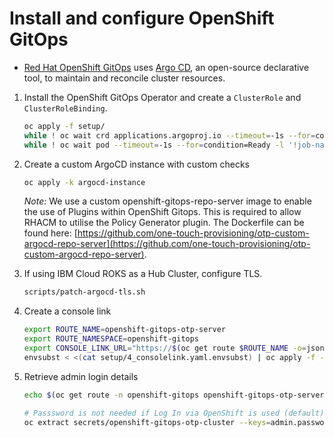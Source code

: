 # Install and configure OpenShift GitOps

- [Red Hat OpenShift GitOps](https://docs.openshift.com/container-platform/4.10/cicd/gitops/understanding-openshift-gitops.html) uses [Argo CD](https://argoproj.github.io/argo-cd/), an open-source declarative tool, to maintain and reconcile cluster resources.

1. Install the OpenShift GitOps Operator and create a `ClusterRole` and `ClusterRoleBinding`.

   ```bash
   oc apply -f setup/
   while ! oc wait crd applications.argoproj.io --timeout=-1s --for=condition=Established  2>/dev/null; do sleep 30; done
   while ! oc wait pod --timeout=-1s --for=condition=Ready -l '!job-name' -n openshift-gitops > /dev/null; do sleep 30; done
   ```

2. Create a custom ArgoCD instance with custom checks

   ```bash
   oc apply -k argocd-instance
   ```

   _Note:_ We use a custom openshift-gitops-repo-server image to enable the use of Plugins within OpenShift Gitops. This is required to allow RHACM to utilise the Policy Generator plugin. The Dockerfile can be found here: [https://github.com/one-touch-provisioning/otp-custom-argocd-repo-server](https://github.com/one-touch-provisioning/otp-custom-argocd-repo-server).

3. If using IBM Cloud ROKS as a Hub Cluster, configure TLS.

   ```bash
   scripts/patch-argocd-tls.sh
   ```

4. Create a console link

   ```bash
   export ROUTE_NAME=openshift-gitops-otp-server
   export ROUTE_NAMESPACE=openshift-gitops
   export CONSOLE_LINK_URL="https://$(oc get route $ROUTE_NAME -o=jsonpath='{.spec.host}' -n $ROUTE_NAMESPACE)"
   envsubst < <(cat setup/4_consolelink.yaml.envsubst) | oc apply -f -
   ```

5. Retrieve admin login details

   ```bash
   echo $(oc get route -n openshift-gitops openshift-gitops-otp-server -o template --template='https://{{.spec.host}}')

   # Passsword is not needed if Log In via OpenShift is used (default)
   oc extract secrets/openshift-gitops-otp-cluster --keys=admin.password -n openshift-gitops --to=-
   ```
